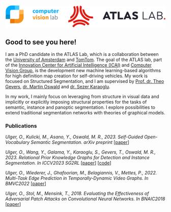 ![ATLAS lab logo](./img/Lab_logos.png)

## Good to see you here!

I am a PhD candidate in the ATLAS Lab, which is a collaboration between the [University of Amsterdam](https://www.uva.nl/) and [TomTom](https://www.tomtom.com/). The goal of the ATLAS lab, part of the [Innovation Center for Artificial Intelligence (ICAI)](https://icai.ai/) and [Computer Vision Group](https://ivi.fnwi.uva.nl/cv/), is the development new machine learning-based algorithms for high definition map creation for self-driving vehicles. My work is focused on Structured Segmentation, and I am supervised by [Prof. dr. Theo Gevers](https://staff.fnwi.uva.nl/th.gevers/), [dr. Martin Oswald](https://people.inf.ethz.ch/moswald/) and [dr. Sezer Karaoglu](http://staff.science.uva.nl/~sezerk).

In my work, I mainly focus on leveraging from structure in visual data and implicitly or explicitly imposing structural properties for the tasks of semantic, instance and panoptic segmentation. I explore  possibilities to extend traditional segmentation networks with theories of graphical models. 

### Publications

_Ulger, O., Kulicki, M., Asano, Y., Oswald, M. R., 2023. Self-Guided Open-Vocabulary Semantic Segmentation. arXiv preprint_ [[paper](https://arxiv.org/abs/2312.04539)]

_Ulger, O., Wang, Y., Galama, Y., Karaoglu, S., Gevers, T., Oswald, M. R., 2023. Relational Prior Knowledge Graphs for Detection and Instance Segmentation. In ICCV2023 SG2RL_ [[paper](https://arxiv.org/abs/2310.07573)] [[code](https://github.com/ozzyou/RP-FEM/tree/main)]

_Ulger, O., Wiederer, J., Ghafoorian, M., Belagiannis, V., Mettes, P., 2022. Multi-Task Edge Prediction in Temporally-Dynamic Video Graphs. In BMVC2022_ [[paper](https://arxiv.org/abs/2212.02875)]

_Ulger, O., Stol, M., Mensink, T., 2018. Evaluating the Effectiveness of Adversarial Patch Attacks on Convolutional Neural Networks. In BNAIC2018_ [[paper](https://www.dropbox.com/s/80uo3wsxtgngzmk/Ulger_Stol_Mensink_BNAIC2018.pdf?dl=0)]
